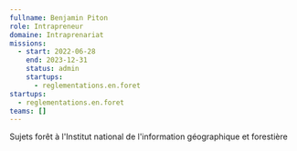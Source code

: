 ```yaml
---
fullname: Benjamin Piton
role: Intrapreneur
domaine: Intraprenariat
missions:
  - start: 2022-06-28
    end: 2023-12-31
    status: admin
    startups:
      - reglementations.en.foret
startups:
  - reglementations.en.foret
teams: []
---
```

Sujets forêt à l'Institut national de l'information géographique et forestière